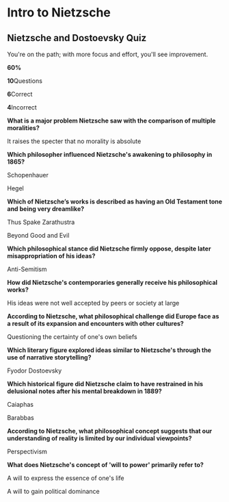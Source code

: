 # Intro to Nietzsche

## Nietzsche and Dostoevsky Quiz

You're on the path; with more focus and effort, you'll see improvement.

**60%**

**10**Questions

**6**Correct

**4**Incorrect

**What is a major problem Nietzsche saw with the comparison of multiple moralities?**

It raises the specter that no morality is absolute

**Which philosopher influenced Nietzsche's awakening to philosophy in 1865?**

Schopenhauer

Hegel

**Which of Nietzsche’s works is described as having an Old Testament tone and being very dreamlike?**

Thus Spake Zarathustra

Beyond Good and Evil

**Which philosophical stance did Nietzsche firmly oppose, despite later misappropriation of his ideas?**

Anti-Semitism

**How did Nietzsche's contemporaries generally receive his philosophical works?**

His ideas were not well accepted by peers or society at large

**According to Nietzsche, what philosophical challenge did Europe face as a result of its expansion and encounters with other cultures?**

Questioning the certainty of one's own beliefs

**Which literary figure explored ideas similar to Nietzsche's through the use of narrative storytelling?**

Fyodor Dostoevsky

**Which historical figure did Nietzsche claim to have restrained in his delusional notes after his mental breakdown in 1889?**

Caiaphas

Barabbas

**According to Nietzsche, what philosophical concept suggests that our understanding of reality is limited by our individual viewpoints?**

Perspectivism

**What does Nietzsche's concept of 'will to power' primarily refer to?**

A will to express the essence of one's life

A will to gain political dominance
